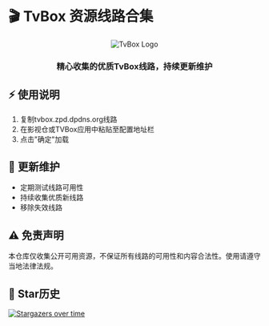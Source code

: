 # 🎬 TvBox 资源线路合集

<p align="center">
  <img src="https://img.icons8.com/color/96/000000/tv-show.png" alt="TvBox Logo"/>
</p>

<h3 align="center">精心收集的优质TvBox线路，持续更新维护</h3>

## ⚡ 使用说明

1. 复制tvbox.zpd.dpdns.org线路
2. 在影视仓或TVBox应用中粘贴至配置地址栏
3. 点击"确定"加载

## 🔄 更新维护

- 定期测试线路可用性
- 持续收集优质新线路
- 移除失效线路

## ⚠️ 免责声明

本仓库仅收集公开可用资源，不保证所有线路的可用性和内容合法性。使用请遵守当地法律法规。

## 🌟 Star历史

[![Stargazers over time](https://starchart.cc/你的用户名/你的仓库名.svg)](https://starchart.cc/你的用户名/你的仓库名)
